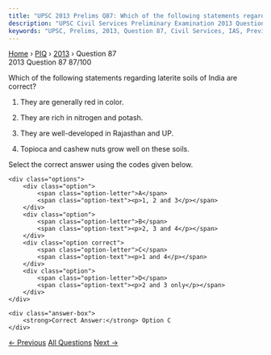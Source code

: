 ```yaml
---
title: "UPSC 2013 Prelims Q87: Which of the following statements regarding laterite soils o..."
description: "UPSC Civil Services Preliminary Examination 2013 Question 87 with options and answer"
keywords: "UPSC, Prelims, 2013, Question 87, Civil Services, IAS, Previous Year Questions"
---
```


<nav class="breadcrumb">
    <a href="../../">Home</a>
    <span>›</span>
    <a href="../">PIQ</a>
    <span>›</span>
    <a href="./">2013</a>
    <span>›</span>
    <span>Question 87</span>
</nav>

<div class="question-header">
    <div class="question-meta">
        <span class="year-badge">2013</span>
        <span class="question-number">Question 87</span>
        <span class="progress">87/100</span>
    </div>
    <div class="progress-bar">
        <div class="progress-fill" style="width: 87.0%"></div>
    </div>
</div>

<div class="question-content">
    <div class="question-text">
        <p>Which of the following statements regarding laterite soils of India are correct?</p>
<ol>
<li>
<p>They are generally red in color.</p>
</li>
<li>
<p>They are rich in nitrogen and potash.</p>
</li>
<li>
<p>They are well-developed in Rajasthan and UP.</p>
</li>
<li>
<p>Topioca and cashew nuts grow well on these soils.</p>
</li>
</ol>
<p>Select the correct answer using the codes given below.</p>
    </div>
    
    <div class="options">
        <div class="option">
            <span class="option-letter">A</span>
            <span class="option-text"><p>1, 2 and 3</p></span>
        </div>
        <div class="option">
            <span class="option-letter">B</span>
            <span class="option-text"><p>2, 3 and 4</p></span>
        </div>
        <div class="option correct">
            <span class="option-letter">C</span>
            <span class="option-text"><p>1 and 4</p></span>
        </div>
        <div class="option">
            <span class="option-letter">D</span>
            <span class="option-text"><p>2 and 3 only</p></span>
        </div>
    </div>

    <div class="answer-box">
        <strong>Correct Answer:</strong> Option C
    </div>
</div>

<div class="question-nav">
    <a href="../q086-which-of-the-following-isare-the-characteristiccha/" class="nav-btn prev">← Previous</a>
    <a href="../" class="nav-btn center">All Questions</a>
    <a href="../q088-consider-the-following-statements-1-natural-gas-oc/" class="nav-btn next">Next →</a>
</div>
